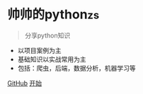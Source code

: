 # 帅帅的python<small>zs</small>
> 分享python知识
- 以项目案例为主
- 基础知识以实战常用为主
- 包括：爬虫，后端，数据分析，机器学习等

[GitHub](https://github.com/myrensheng/myrensheng.github.io)
[开始](about/)
